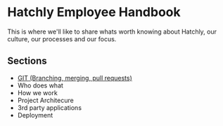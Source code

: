 # Hatchly Employee Handbook

This is where we'll like to share whats worth knowing about Hatchly, our culture, our processes and our focus.


## Sections
* [GIT (Branching, merging, pull requests)](https://github.com/hatchlytech/handbook/blob/master/git.md)
* Who does what
* How we work
* Project Architecure
* 3rd party applications
* Deployment